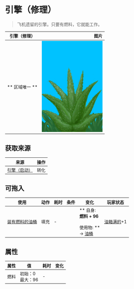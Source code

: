 # 引擎（修理）  
> 飞机遗留的引擎。只要有燃料，它就能工作。  
  
  引擎（修理）  |   图片   
 ----  |  ----:   
 ** 区域唯一 **  |  <img decoding="async" src="Sprite/AloeVera.png" href="a.md" style="max-width:300px;max-height:300px;">   
  
## 获取来源  
来源  |  操作  
----  |  ----  
[引擎（启动）](Engine1Open.md)  |  转化  
## 可拖入  
使用  |  动作  |  耗时  |  条件  |  变化  |  玩家状态  
----  |  ----  |  ----  |  ----  |  ----  |  ----  
[装有燃料的油桶](JerrycanFuel.md)  |  填充<br>  |  -  |    |  ** 自身: **<br>燃料 + 96<br><br>** 使用物: **<br>→ [油桶](Jerrycan.md)  |  [油箱满的](FuelTankFull.md)+1  
## 属性   
属性  |  值  |  耗时  |  变化  
----  |  ----  |  ----  |  ----  
燃料  |  初始：0<br>最大：96  |  -  |    


<script>document.title="引擎（修理） - 卡牌生存百科 Card Survival Wiki";</script>